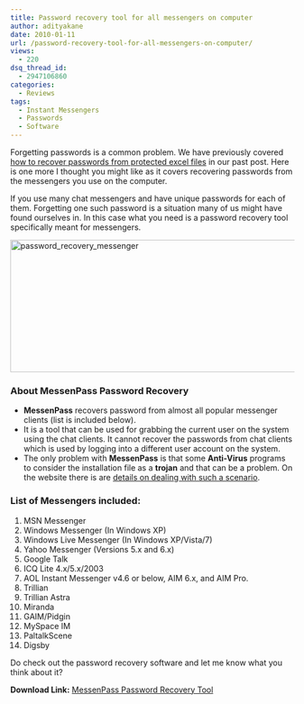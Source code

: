 ```yaml
---
title: Password recovery tool for all messengers on computer
author: adityakane
date: 2010-01-11
url: /password-recovery-tool-for-all-messengers-on-computer/
views:
  - 220
dsq_thread_id:
  - 2947106860
categories:
  - Reviews
tags:
  - Instant Messengers
  - Passwords
  - Software
---
```

Forgetting passwords is a common problem. We have previously covered [how to recover passwords from protected excel files][1] in our past post. Here is one more I thought you might like as it covers recovering passwords from the messengers you use on the computer.

If you use many chat messengers and have unique passwords for each of them. Forgetting one such password is a situation many of us might have found ourselves in. In this case what you need is a password recovery tool specifically meant for messengers.

<img class="alignnone size-full wp-image-18687" title="password_recovery_messenger" src="http://cdn.devilsworkshop.org/files/2010/01/password_recovery_messenger.png" alt="password_recovery_messenger" width="550" height="235" />

### About MessenPass Password Recovery

  * **MessenPass** recovers password from almost all popular messenger clients (list is included below).
  * It is a tool that can be used for grabbing the current user on the system using the chat clients. It cannot recover the passwords from chat clients which is used by logging into a different user account on the system.
  * The only problem with **MessenPass** is that some **Anti-Virus** programs to consider the installation file as a **trojan** and that can be a problem. On the website there is are <a href="http://blog.nirsoft.net/2009/05/17/antivirus-companies-cause-a-big-headache-to-small-developers/" onclick="_gaq.push(['_trackEvent', 'outbound-article', 'http://blog.nirsoft.net/2009/05/17/antivirus-companies-cause-a-big-headache-to-small-developers/', 'details on dealing with such a scenario']);" >details on dealing with such a scenario</a>.

### **List of Messengers included:**

  1. MSN Messenger
  2. Windows Messenger (In Windows XP)
  3. Windows Live Messenger (In Windows XP/Vista/7)
  4. Yahoo Messenger (Versions 5.x and 6.x)
  5. Google Talk
  6. ICQ Lite 4.x/5.x/2003
  7. AOL Instant Messenger v4.6 or below, AIM 6.x, and AIM Pro.
  8. Trillian
  9. Trillian Astra
 10. Miranda
 11. GAIM/Pidgin
 12. MySpace IM
 13. PaltalkScene
 14. Digsby

Do check out the password recovery software and let me know what you think about it?

**Download Link:** <a href="http://www.nirsoft.net/utils/mspass.html" onclick="_gaq.push(['_trackEvent', 'outbound-article', 'http://www.nirsoft.net/utils/mspass.html', 'MessenPass Password Recovery Tool']);" >MessenPass Password Recovery Tool</a>

 [1]: http://devilsworkshop.org/how-to-recover-lost-microsoft-excel-password-easily/ "how to recover passwords from protected excel files"
